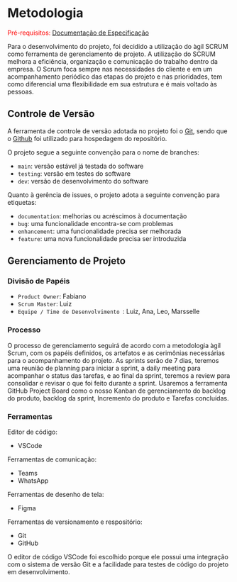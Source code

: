 
# Metodologia

<span style="color:red">Pré-requisitos: <a href="2-Especificação do Projeto.md"> Documentação de Especificação</a></span>

Para o desenvolvimento do projeto, foi decidido a utilização do àgil SCRUM como
ferramenta de gerenciamento de projeto. A utilização do SCRUM melhora a eficiência,
organização e comunicação do trabalho dentro da empresa. O Scrum foca sempre nas
necessidades do cliente e em um acompanhamento periódico das etapas do projeto e nas
prioridades, tem como diferencial uma flexibilidade em sua estrutura e é mais voltado às
pessoas.

## Controle de Versão

A ferramenta de controle de versão adotada no projeto foi o
[Git](https://git-scm.com/), sendo que o [Github](https://github.com)
foi utilizado para hospedagem do repositório.

O projeto segue a seguinte convenção para o nome de branches:

- `main`: versão estável já testada do software
- `testing`: versão em testes do software
- `dev`: versão de desenvolvimento do software

Quanto à gerência de issues, o projeto adota a seguinte convenção para
etiquetas:

- `documentation`: melhorias ou acréscimos à documentação
- `bug`: uma funcionalidade encontra-se com problemas
- `enhancement`: uma funcionalidade precisa ser melhorada
- `feature`: uma nova funcionalidade precisa ser introduzida


## Gerenciamento de Projeto

### Divisão de Papéis

- `Product Owner`: Fabiano
- `Scrum Master`: Luiz
- `Equipe / Time de Desenvolvimento `: Luiz, Ana, Leo, Marsselle

### Processo

O processo de gerenciamento seguirá de acordo com a metodologia àgil Scrum, com os papéis definidos, os artefatos e as cerimônias necessárias para o acompanhamento do projeto.
As sprints serão de 7 dias, teremos uma reunião de planning para iniciar a sprint, a daily meeting para acompanhar o status das tarefas, e ao final da sprint, teremos a review para consolidar e revisar o que foi feito durante a sprint. Usaremos a ferramenta GitHub Project Board como o nosso Kanban de gerenciamento do backlog do produto, backlog da sprint, Incremento do produto e Tarefas concluídas.


### Ferramentas

Editor de código:
 - VSCode

Ferramentas de comunicação: 
 - Teams
 - WhatsApp

Ferramentas de desenho de tela:
 - Figma

Ferramentas de versionamento e respositório:
 - Git
 - GitHub

O editor de código VSCode foi escolhido porque ele possui uma integração com o
sistema de versão Git e a facilidade para testes de código do projeto em desenvolvimento. 


